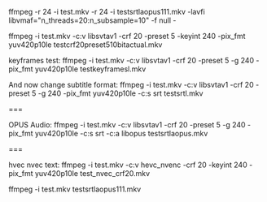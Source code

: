 ffmpeg -r 24 -i test.mkv -r 24 -i testsrtlaopus111.mkv -lavfi libvmaf="n_threads=20:n_subsample=10" -f null -



ffmpeg -i test.mkv -c:v libsvtav1 -crf 20 -preset 5 -keyint 240 -pix_fmt yuv420p10le testcrf20preset510bitactual.mkv

keyframes test:
ffmpeg -i test.mkv -c:v libsvtav1 -crf 20 -preset 5 -g 240 -pix_fmt yuv420p10le testkeyframesl.mkv

And now change subtitle format:
ffmpeg -i test.mkv -c:v libsvtav1 -crf 20 -preset 5 -g 240 -pix_fmt yuv420p10le -c:s srt testsrtl.mkv

===

OPUS Audio:
ffmpeg -i test.mkv -c:v libsvtav1 -crf 20 -preset 5 -g 240 -pix_fmt yuv420p10le -c:s srt -c:a libopus testsrtlaopus.mkv

===


hvec nvec text:
ffmpeg -i test.mkv -c:v hevc_nvenc -crf 20 -keyint 240 -pix_fmt yuv420p10le test_nvec_crf20.mkv


ffmpeg -i test.mkv testsrtlaopus111.mkv